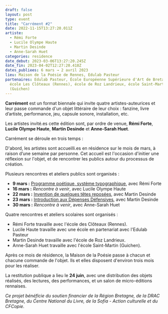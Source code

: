 ```yaml
---
draft: false
layout: post
type: event
title: "Carrément #2"
date: 2022-11-15T13:27:20.011Z
artiste:
  - Rémi Forte
  - Lucile Olympe Haute
  - Martin Desinde
  - Anne-Sarah Huet
categories: residence
date_debut: 2023-03-06T13:27:20.245Z
date_fin: 2023-04-02T12:27:20.418Z
dates_publiees: 6 mars → 2 avril 2023
lieu: Maison de la Poésie de Rennes, Edulab Pasteur
partenaires: Edulab Pasteur, École Européenne Supérieure d'Art de Bretagne,
  école Les Clôteaux (Rennes), école de Roz Landrieux, école Saint-Martin
  (Guichen)
---
```

**Carrément** est un format biennale qui invite quatre artistes-auteurices et leur passe commande d'un objet littéraire de leur choix : fanzine, livre d’artiste, performance, jeu, capsule sonore, installation, etc.

Les artistes invité.es cette édition sont, par ordre de venue, **Rémi Forte**, **Lucile Olympe Haute**, **Martin Desinde** et **Anne-Sarah Huet**.

Carrément se déroule en trois temps :

D'abord, les artistes sont accueilli.es en résidence sur le mois de mars, à raison d’une semaine par personne. Cet accueil est l'occasion d'initier une réflexion sur l'objet, et de rencontrer les publics autour du processus de création.

Plusieurs rencontres et ateliers publics sont organisés :

* **9 mars :** [Programme poétique, système typographique](https://maiporennes.fr/rencontre/2022/11/14/carr-ment-rencontre-avec-r-mi-forte.html), avec Rémi Forte
* **16 mars :** *Rencontre à venir*, avec Lucile Olympe Haute
* **22 mars :** [Invention de quelques têtes reposées](https://maiporennes.fr/rencontre/2022/11/23/atelier-d-criture-invention-de-quelques-t-tes-repos-es-le-syst-me-d-criture-de-folegandros.html), avec Martin Desinde
* **23 mars :** [Introduction aux Dépenses Défensives](https://maiporennes.fr/rencontre/2022/11/23/rencontre-introduction-aux-d-penses-d-fensives.html), avec Martin Desinde
* **30 mars :** *Rencontre à venir*, avec Anne-Sarah Huet

Quatre rencontres et ateliers scolaires sont organisés :

* Rémi Forte travaille avec l'école des Clôteaux (Rennes).
* Lucile Haute travaille avec une école en partenariat avec l'Edulab Pasteur
* Martin Desinde travaille avec l'école de Roz Landrieux.
* Anne-Sarah Huet travaille avec l'école Saint-Martin (Guichen).

Après ce mois de résidence, la Maison de la Poésie passe à chacun et chacune commande de l'objet. Ils et elles disposent d'environ trois mois pour les réaliser. 

La restitution publique a lieu le **24 juin**, avec une distribution des objets réalisés, des lectures, des performances, et un salon de micro-éditions rennaises.

*Ce projet bénéficie du soutien financier de la Région Bretagne, de la DRAC Bretagne, du Centre National du Livre, de la Sofia - Action culturelle et du CFCopie.*